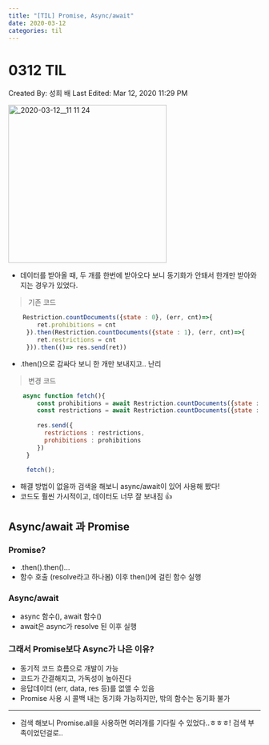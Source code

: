 ```yaml
---
title: "[TIL] Promise, Async/await"
date: 2020-03-12
categories: til
---
```

# 0312 TIL

Created By: 성희 배
Last Edited: Mar 12, 2020 11:29 PM

<img width="316" alt="_2020-03-12__11 11 24" src="https://user-images.githubusercontent.com/41617388/76532186-9af9a200-64b9-11ea-8f18-372ea1671d8b.png">

- 데이터를 받아올 때, 두 개를 한번에 받아오다 보니 동기화가 안돼서 한개만 받아와지는 경우가 있었다.

> 기존 코드
```javascript
    Restriction.countDocuments({state : 0}, (err, cnt)=>{
        ret.prohibitions = cnt
     }).then(Restriction.countDocuments({state : 1}, (err, cnt)=>{
        ret.restrictions = cnt
     })).then(()=> res.send(ret))
```
- .then()으로 감싸다 보니 한 개만 보내지고.. 난리

> 변경 코드
```javascript
    async function fetch(){
        const prohibitions = await Restriction.countDocuments({state : 0})
        const restrictions = await Restriction.countDocuments({state : 1})
    
        res.send({
          restrictions : restrictions,
          prohibitions : prohibitions
        })
     }
      
     fetch();
```
- 해결 방법이 없을까 검색을 해보니 async/await이 있어 사용해 봤다!
- 코드도 훨씬 가시적이고, 데이터도 너무 잘 보내짐 👍

## Async/await 과 Promise

### Promise?

- .then().then()...
- 함수 호출 (resolve라고 하나봄) 이후 then()에 걸린 함수 실행

### Async/await

- async 함수(), await 함수()
- await은 async가 resolve 된 이후 실행

### 그래서 Promise보다 Async가 나은 이유?

- 동기적 코드 흐름으로 개발이 가능
- 코드가 간결해지고, 가독성이 높아진다
- 응답데이터 (err, data, res 등)를 없앨 수 있음
- Promise 사용 시 콜백 내는 동기화 가능하지만, 밖의 함수는 동기화 불가

---

- 검색 해보니 Promise.all을 사용하면 여러개를 기다릴 수 있었다..ㅎㅎㅎ! 검색 부족이었던걸로..